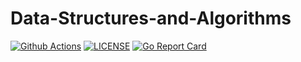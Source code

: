 # Data-Structures-and-Algorithms

[![Github Actions](https://github.com/Allenxuxu/Data-Structures-and-Algorithms/workflows/CI/badge.svg)](https://github.com/Allenxuxu/Data-Structures-and-Algorithms/actions)
[![LICENSE](https://img.shields.io/badge/LICENSE-MIT-blue)](https://github.com/Allenxuxu/Data-Structures-and-Algorithms/blob/master/LICENSE)
[![Go Report Card](https://goreportcard.com/badge/github.com/Allenxuxu/Data-Structures-and-Algorithms)](https://goreportcard.com/report/github.com/Allenxuxu/Data-Structures-and-Algorithms)
